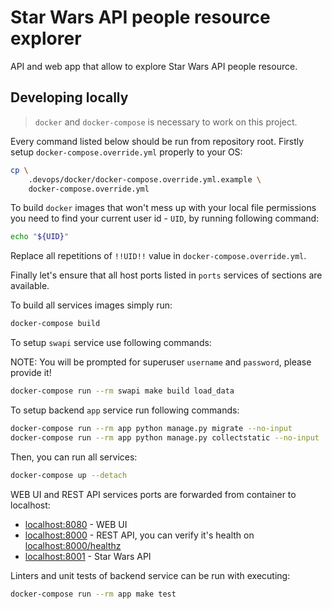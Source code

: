 # Star Wars API people resource explorer

API and web app that allow to explore Star Wars API people resource.

## Developing locally

> `docker` and `docker-compose` is necessary to work on this project.

Every command listed below should be run from repository root.
Firstly setup `docker-compose.override.yml` properly to your OS:

```bash
cp \
    .devops/docker/docker-compose.override.yml.example \
    docker-compose.override.yml
```

To build `docker` images that won't mess up with your local file permissions
you need to find your current user id - `UID`, by running following command:

```bash
echo "${UID}"
```

Replace all repetitions of `!!UID!!` value in `docker-compose.override.yml`.

Finally let's ensure that all host ports listed in `ports` services of sections
are available.

To build all services images simply run:

```bash
docker-compose build
```

To setup `swapi` service use following commands:

NOTE: You will be prompted for superuser `username` and `password`,
please provide it!

```bash
docker-compose run --rm swapi make build load_data
```

To setup backend `app` service run following commands:

```bash
docker-compose run --rm app python manage.py migrate --no-input
docker-compose run --rm app python manage.py collectstatic --no-input
```

Then, you can run all services:

```bash
docker-compose up --detach
```

WEB UI and REST API services ports are forwarded from container to localhost:

+ [localhost:8080](http://localhost:8080) - WEB UI
+ [localhost:8000](http://localhost:8000) - REST API, you can verify it's
  health on [localhost:8000/healthz](http://localhost:8000/healthz)
+ [localhost:8001](http://localhost:8001) - Star Wars API

Linters and unit tests of backend service can be run with executing:

```bash
docker-compose run --rm app make test
```
